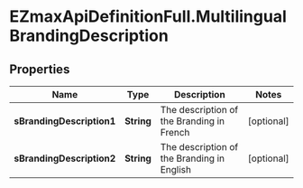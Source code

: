 # EZmaxApiDefinitionFull.MultilingualBrandingDescription

## Properties

Name | Type | Description | Notes
------------ | ------------- | ------------- | -------------
**sBrandingDescription1** | **String** | The description of the Branding in French | [optional] 
**sBrandingDescription2** | **String** | The description of the Branding in English | [optional] 


